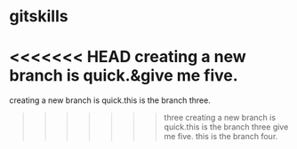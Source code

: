 # gitskills
<<<<<<< HEAD
creating a new branch is quick.&give me five.
=======
creating a new branch is quick.this is the branch three.
>>>>>>> three
creating a new branch is quick.this is the branch three give me five.
this is the branch four.
